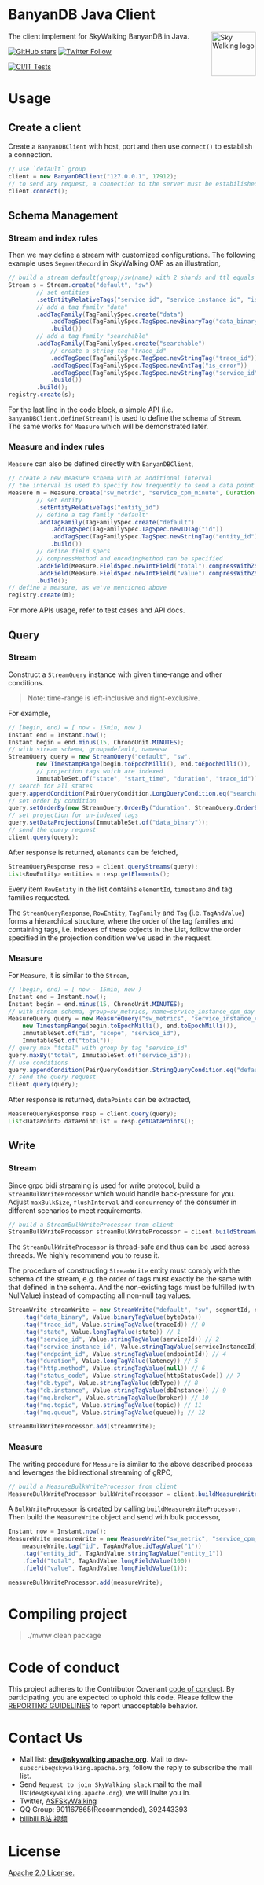 BanyanDB Java Client
==========

<img src="http://skywalking.apache.org/assets/logo.svg" alt="Sky Walking logo" height="90px" align="right" />

The client implement for SkyWalking BanyanDB in Java.

[![GitHub stars](https://img.shields.io/github/stars/apache/skywalking.svg?style=for-the-badge&label=Stars&logo=github)](https://github.com/apache/skywalking)
[![Twitter Follow](https://img.shields.io/twitter/follow/asfskywalking.svg?style=for-the-badge&label=Follow&logo=twitter)](https://twitter.com/AsfSkyWalking)

[![CI/IT Tests](https://github.com/apache/skywalking-banyandb-java-client/workflows/CI%20AND%20IT/badge.svg?branch=main)](https://github.com/apache/skywalking-banyandb-java-client/actions?query=workflow%3ACI%2BAND%2BIT+event%3Aschedule+branch%main)

# Usage

## Create a client

Create a `BanyanDBClient` with host, port and then use `connect()` to establish a connection.

```java
// use `default` group
client = new BanyanDBClient("127.0.0.1", 17912);
// to send any request, a connection to the server must be estabilished
client.connect();
```

## Schema Management

### Stream and index rules

Then we may define a stream with customized configurations. The following example uses `SegmentRecord` in SkyWalking OAP
as an illustration,

```java
// build a stream default(group)/sw(name) with 2 shards and ttl equals to 30 days
Stream s = Stream.create("default", "sw")
        // set entities
        .setEntityRelativeTags("service_id", "service_instance_id", "is_error")
        // add a tag family "data"
        .addTagFamily(TagFamilySpec.create("data")
            .addTagSpec(TagFamilySpec.TagSpec.newBinaryTag("data_binary"))
            .build())
        // add a tag family "searchable"
        .addTagFamily(TagFamilySpec.create("searchable")
            // create a string tag "trace_id"
            .addTagSpec(TagFamilySpec.TagSpec.newStringTag("trace_id"))
            .addTagSpec(TagFamilySpec.TagSpec.newIntTag("is_error"))
            .addTagSpec(TagFamilySpec.TagSpec.newStringTag("service_id"))
            .build())
        .build();
registry.create(s);
```

For the last line in the code block, a simple API (i.e. `BanyanDBClient.define(Stream)`) is used to define the schema of `Stream`.
The same works for `Measure` which will be demonstrated later.

### Measure and index rules

`Measure` can also be defined directly with `BanyanDBClient`,

```java
// create a new measure schema with an additional interval
// the interval is used to specify how frequently to send a data point
Measure m = Measure.create("sw_metric", "service_cpm_minute", Duration.ofHours(1))
        // set entity
        .setEntityRelativeTags("entity_id")
        // define a tag family "default"
        .addTagFamily(TagFamilySpec.create("default")
            .addTagSpec(TagFamilySpec.TagSpec.newIDTag("id"))
            .addTagSpec(TagFamilySpec.TagSpec.newStringTag("entity_id"))
            .build())
        // define field specs
        // compressMethod and encodingMethod can be specified
        .addField(Measure.FieldSpec.newIntField("total").compressWithZSTD().encodeWithGorilla().build())
        .addField(Measure.FieldSpec.newIntField("value").compressWithZSTD().encodeWithGorilla().build())
        .build();
// define a measure, as we've mentioned above
registry.create(m);
```

For more APIs usage, refer to test cases and API docs.

## Query

### Stream

Construct a `StreamQuery` instance with given time-range and other conditions.

> Note: time-range is left-inclusive and right-exclusive.

For example, 

```java
// [begin, end) = [ now - 15min, now )
Instant end = Instant.now();
Instant begin = end.minus(15, ChronoUnit.MINUTES);
// with stream schema, group=default, name=sw
StreamQuery query = new StreamQuery("default", "sw",
        new TimestampRange(begin.toEpochMilli(), end.toEpochMilli()),
        // projection tags which are indexed
        ImmutableSet.of("state", "start_time", "duration", "trace_id"));
// search for all states
query.appendCondition(PairQueryCondition.LongQueryCondition.eq("searchable", "state" , 0L));
// set order by condition
query.setOrderBy(new StreamQuery.OrderBy("duration", StreamQuery.OrderBy.Type.DESC));
// set projection for un-indexed tags
query.setDataProjections(ImmutableSet.of("data_binary"));
// send the query request
client.query(query);
```

After response is returned, `elements` can be fetched,

```java
StreamQueryResponse resp = client.queryStreams(query);
List<RowEntity> entities = resp.getElements();
```

Every item `RowEntity` in the list contains `elementId`, `timestamp` and tag families requested.

The `StreamQueryResponse`, `RowEntity`, `TagFamily` and `Tag` (i.e. `TagAndValue`) forms a hierarchical structure, where
the order of the tag families and containing tags, i.e. indexes of these objects in the List, follow the order specified 
in the projection condition we've used in the request.

### Measure

For `Measure`, it is similar to the `Stream`,

```java
// [begin, end) = [ now - 15min, now )
Instant end = Instant.now();
Instant begin = end.minus(15, ChronoUnit.MINUTES);
// with stream schema, group=sw_metrics, name=service_instance_cpm_day
MeasureQuery query = new MeasureQuery("sw_metrics", "service_instance_cpm_day",
    new TimestampRange(begin.toEpochMilli(), end.toEpochMilli()),
    ImmutableSet.of("id", "scope", "service_id"),
    ImmutableSet.of("total"));
// query max "total" with group by tag "service_id"
query.maxBy("total", ImmutableSet.of("service_id"));
// use conditions
query.appendCondition(PairQueryCondition.StringQueryCondition.eq("default", "service_id", "abc"));
// send the query request
client.query(query);
```

After response is returned, `dataPoints` can be extracted,

```java
MeasureQueryResponse resp = client.query(query);
List<DataPoint> dataPointList = resp.getDataPoints();
```

## Write

### Stream

Since grpc bidi streaming is used for write protocol, build a `StreamBulkWriteProcessor` which would handle back-pressure for you.
Adjust `maxBulkSize`, `flushInterval` and `concurrency` of the consumer in different scenarios to meet requirements.

```java
// build a StreamBulkWriteProcessor from client
StreamBulkWriteProcessor streamBulkWriteProcessor = client.buildStreamWriteProcessor(maxBulkSize, flushInterval, concurrency);
```

The `StreamBulkWriteProcessor` is thread-safe and thus can be used across threads.
We highly recommend you to reuse it.

The procedure of constructing `StreamWrite` entity must comply with the schema of the stream, e.g.
the order of tags must exactly be the same with that defined in the schema.
And the non-existing tags must be fulfilled (with NullValue) instead of compacting all non-null tag values.

```java
StreamWrite streamWrite = new StreamWrite("default", "sw", segmentId, now.toEpochMilli())
    .tag("data_binary", Value.binaryTagValue(byteData))
    .tag("trace_id", Value.stringTagValue(traceId)) // 0
    .tag("state", Value.longTagValue(state)) // 1
    .tag("service_id", Value.stringTagValue(serviceId)) // 2
    .tag("service_instance_id", Value.stringTagValue(serviceInstanceId)) // 3
    .tag("endpoint_id", Value.stringTagValue(endpointId)) // 4
    .tag("duration", Value.longTagValue(latency)) // 5
    .tag("http.method", Value.stringTagValue(null)) // 6
    .tag("status_code", Value.stringTagValue(httpStatusCode)) // 7
    .tag("db.type", Value.stringTagValue(dbType)) // 8
    .tag("db.instance", Value.stringTagValue(dbInstance)) // 9
    .tag("mq.broker", Value.stringTagValue(broker)) // 10
    .tag("mq.topic", Value.stringTagValue(topic)) // 11
    .tag("mq.queue", Value.stringTagValue(queue)); // 12

streamBulkWriteProcessor.add(streamWrite);
```

### Measure

The writing procedure for `Measure` is similar to the above described process and leverages the bidirectional streaming of gRPC,

```java
// build a MeasureBulkWriteProcessor from client
MeasureBulkWriteProcessor bulkWriteProcessor = client.buildMeasureWriteProcessor(maxBulkSize, flushInterval, concurrency);
```

A `BulkWriteProcessor` is created by calling `buildMeasureWriteProcessor`. Then build the `MeasureWrite` object and send with bulk processor,

```java
Instant now = Instant.now();
MeasureWrite measureWrite = new MeasureWrite("sw_metric", "service_cpm_minute", now.toEpochMilli());
    measureWrite.tag("id", TagAndValue.idTagValue("1"))
    .tag("entity_id", TagAndValue.stringTagValue("entity_1"))
    .field("total", TagAndValue.longFieldValue(100))
    .field("value", TagAndValue.longFieldValue(1));

measureBulkWriteProcessor.add(measureWrite);
```

# Compiling project
> ./mvnw clean package

# Code of conduct
This project adheres to the Contributor Covenant [code of conduct](https://www.apache.org/foundation/policies/conduct). By participating, you are expected to uphold this code.
Please follow the [REPORTING GUIDELINES](https://www.apache.org/foundation/policies/conduct#reporting-guidelines) to report unacceptable behavior.

# Contact Us
* Mail list: **dev@skywalking.apache.org**. Mail to `dev-subscribe@skywalking.apache.org`, follow the reply to subscribe the mail list.
* Send `Request to join SkyWalking slack` mail to the mail list(`dev@skywalking.apache.org`), we will invite you in.
* Twitter, [ASFSkyWalking](https://twitter.com/ASFSkyWalking)
* QQ Group: 901167865(Recommended), 392443393
* [bilibili B站 视频](https://space.bilibili.com/390683219)

# License
[Apache 2.0 License.](LICENSE)